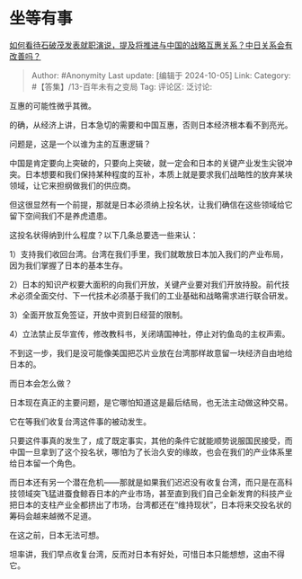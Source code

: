 # 坐等有事
[如何看待石破茂发表就职演说，提及将推进与中国的战略互惠关系？中日关系会有改善吗？](https://www.zhihu.com/question/738473889/answer/4223915833)

> Author: #Anonymity
> Last update: [编辑于 2024-10-05]
> Link:
> Category: #【答集】/13-百年未有之变局 
> Tag: 
> 评论区:
> 泛讨论:

互惠的可能性微乎其微。

的确，从经济上讲，日本急切的需要和中国互惠，否则日本经济根本看不到亮光。

问题是，这是一个以谁为主的互惠逻辑？

中国是肯定要向上突破的，只要向上突破，就一定会和日本的关键产业发生尖锐冲突。日本想要和我们保持某种程度的互补，本质上就是要求我们战略性的放弃某块领域，让它来担纲做我们的供应商。

但这很显然有一个前提，那就是日本必须纳上投名状，让我们确信在这些领域给它留下空间我们不是养虎遗患。

这投名状得纳到什么程度？以下几条总要选一些来认：

1）支持我们收回台湾。台湾在我们手里，我们就敢放日本加入我们的产业布局，因为我们掌握了日本的基本生存。

2）日本的知识产权要大面积的向我们开放，关键产业要对我们开放持股。前代技术必须全面交付、下一代技术必须基于我们的工业基础和战略需求进行联合研发。

3）全面开放互免签证，开放中资到日经营的限制。

4）立法禁止反华宣传，修改教科书，关闭靖国神社，停止对钓鱼岛的主权声索。

不到这一步，我们是没可能像美国把芯片业放在台湾那样故意留一块经济自由地给日本的。

而日本会怎么做？

日本现在真正的主要问题，是它哪怕知道这是最后结局，也无法主动做这种交易。

它在等我们收复台湾这件事的被动发生。

只要这件事真的发生了，成了既定事实，其他的条件它就能顺势说服国民接受，而中国一旦拿到了这个投名状，哪怕为了长治久安的缘故，也会在我们的产业体系里给日本留一个角色。

而日本还有另一个潜在危机——那就是如果我们迟迟没有收复台湾，而只是在高科技领域突飞猛进蚕食鲸吞日本的产业市场，甚至直到我们自己全新发育的科技产业把日本的支柱产业全都挤出了市场，台湾都还在“维持现状”，日本将来交投名状的筹码会越来越微不足道。

在这之前，日本无法可想。

坦率讲，我们早点收复台湾，反而对日本有好处，可惜日本只能想想，这由不得它。